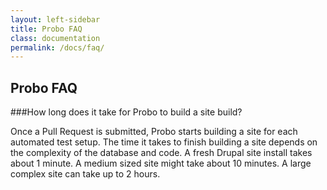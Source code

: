 ```yaml
---
layout: left-sidebar
title: Probo FAQ
class: documentation
permalink: /docs/faq/
---
```

## Probo FAQ

###How long does it take for Probo to build a site build?

Once a Pull Request is submitted, Probo starts building a site for each automated test setup. The time it takes to finish building a site depends on the complexity of the database and code. A fresh Drupal site install takes about 1 minute. A medium sized site might take about 10 minutes. A large complex site can take up to 2 hours.